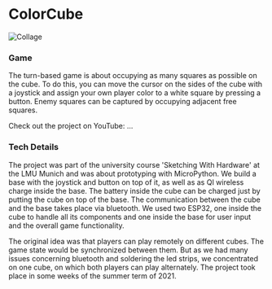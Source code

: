 # ColorCube
![Collage](https://user-images.githubusercontent.com/18674912/139105132-e1416f99-8ea6-4d27-bfd9-854e69a89b1b.jpg)


### Game
The turn-based game is about occupying as many squares as possible on the cube. To do this, you can move the cursor on the sides of the cube with a joystick and assign your own player color to a white square by pressing a button. Enemy squares can be captured by occupying adjacent free squares.

Check out the project on YouTube: ...

### Tech Details
The project was part of the university course 'Sketching With Hardware' at the LMU Munich and was about prototyping with MicroPython. We build a base with the joystick and button on top of it, as well as as QI wireless charge inside the base. The battery inside the cube can be charged just by putting the cube on top of the base. The communication between the cube and the base takes place via bluetooth. We used two ESP32, one inside the cube to handle all its components and one inside the base for user input and the overall game functionality.

The original idea was that players can play remotely on different cubes. The game state would be synchronized between them. But as we had many issues concerning bluetooth and soldering the led strips, we concentrated on one cube, on which both players can play alternately. The project took place in some weeks of the summer term of 2021. 
